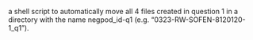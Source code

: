 a shell script to automatically move all 4 files created in question 1 in a directory with the name negpod_id-q1 (e.g. “0323-RW-SOFEN-8120120-1_q1”).

